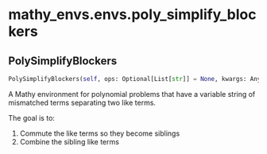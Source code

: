# mathy_envs.envs.poly_simplify_blockers

## PolySimplifyBlockers
```python
PolySimplifyBlockers(self, ops: Optional[List[str]] = None, kwargs: Any)
```
A Mathy environment for polynomial problems that have a variable
string of mismatched terms separating two like terms.

The goal is to:
  1. Commute the like terms so they become siblings
  2. Combine the sibling like terms

